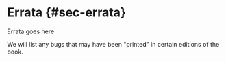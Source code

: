 # Errata {#sec-errata}

Errata goes here

We will list any bugs that may have been "printed" in certain editions of the book.
